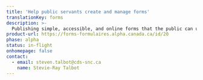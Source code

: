 ```yaml
---
title: 'Help public servants create and manage forms'
translationKey: forms
description: >-
  Publishing simple, accessible, and online forms that the public can use to get the services or benefits they need.
product-url: https://forms-formulaires.alpha.canada.ca/id/20
phase: alpha
status: in-flight
onhomepage: false
contact:
  - email: steven.talbot@cds-snc.ca
    name: Stevie-Ray Talbot
---
```

